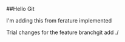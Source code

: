 ##Hello Git

I'm adding this from ferature implemented

Trial changes for the feature branchgit add ./